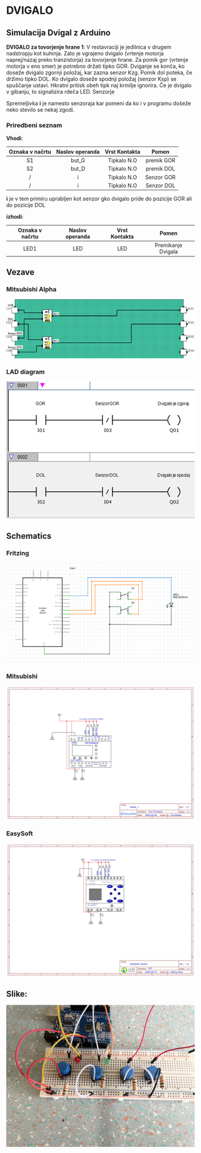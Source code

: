 # DVIGALO 

## Simulacija Dvigal z Arduino 

__DVIGALO za tovorjenje hrane 1__: V restavraciji je jedilnica v drugem nadstropju kot kuhinja. Zato je vgrajeno dvigalo (vrtenje motorja naprej/nazaj preko tranzistorja) za tovorjenje hrane. Za pomik gor (vrtenje motorja v eno smer) je potrebno držati tipko GOR. Dviganje se konča, ko doseže dvigalo zgornji položaj, kar zazna senzor Kzg. Pomik dol poteka, če držimo tipko DOL. Ko dvigalo doseže spodnji položaj (senzor Ksp) se spuščanje ustavi. Hkratni pritisk obeh tipk naj krmilje ignorira. Če je dvigalo v gibanju, to signalizira rdeča LED. Senzorje

Spremeljivka __i__ je namesto senzoraja kar pomeni da ko i v programu došeže neko stevilo se nekaj zgodi.

### Priredbeni seznam

__Vhodi__:

| Oznaka v načrtu | Naslov operanda | Vrst Kontakta |Pomen        |
| :-------------: | :-------------: | :-----------: | :---------: |   
| S1              |   but_G         |  Tipkalo N.O  | premik GOR  |
| S2              |   but_D         |  Tipkalo N.O  | premik DOL  |
| /               |   i             |  Tipkalo N.O  | Senzor GOR  |
| /               |   i             |  Tipkalo N.O  | Senzor DOL  |

__i__ je v tem primiru uprabljen kot senzor gko dvigalo pride do pozicije GOR ali do pozicije DOL

__izhodi__:

| Oznaka v načrtu | Naslov operanda | Vrst Kontakta |Pomen                |
| :-------------: | :-------------: | :-----------: | :-----------------: |   
| LED1            |   LED           |  LED          | Premikanje Dvigala  |





## Vezave

### Mitsubishi Alpha

![](https://github.com/AV-35/Dvigalo/blob/main/media/MitubishiAlpha_Vezava.PNG)

### LAD diagram

![](https://github.com/AV-35/Dvigalo/blob/main/media/LadDiagram.PNG)

## Schematics


### Fritzing

![](https://github.com/AV-35/Dvigalo/blob/main/media/Schematic.PNG)

### Mitsubishi

![](https://github.com/AV-35/Dvigalo/blob/main/media/Schematic_Divgalo_Mitsubishi.jpg)

### EasySoft

![](https://github.com/AV-35/Dvigalo/blob/main/media/Schematic_Divgalo_EasySoft.jpg)


## Slike:

<img src="https://github.com/AV-35/Dvigalo/blob/main/media/Arduino.jpg" width="600">



